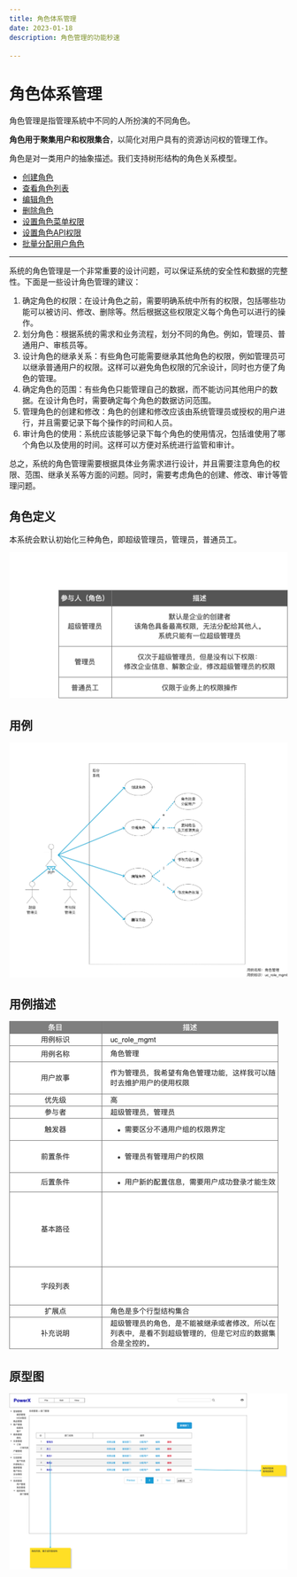 ```yaml
---
title: 角色体系管理
date: 2023-01-18
description: 角色管理的功能秒速

---
```


# 角色体系管理

角色管理是指管理系統中不同的人所扮演的不同角色。

**角色用于聚集用户和权限集合**，以简化对用户具有的资源访问权的管理工作。

角色是对一类用户的抽象描述。我们支持树形结构的角色关系模型。


* [创建角色](role/create.md)
* [查看角色列表](role/list.md)
* [编辑角色](role/edit.md)
* [删除角色](role/delete.md)
* [设置角色菜单权限](role/setMenuPermissions.md)
* [设置角色API权限](role/setAPIPermissions.md)
* [批量分配用户角色](role/assignRoleToUsers.md)


---

系统的角色管理是一个非常重要的设计问题，可以保证系统的安全性和数据的完整性。下面是一些设计角色管理的建议：

1. 确定角色的权限：在设计角色之前，需要明确系统中所有的权限，包括哪些功能可以被访问、修改、删除等。然后根据这些权限定义每个角色可以进行的操作。 
2. 划分角色：根据系统的需求和业务流程，划分不同的角色。例如，管理员、普通用户、审核员等。 
3. 设计角色的继承关系：有些角色可能需要继承其他角色的权限，例如管理员可以继承普通用户的权限。这样可以避免角色权限的冗余设计，同时也方便了角色的管理。 
4. 确定角色的范围：有些角色只能管理自己的数据，而不能访问其他用户的数据。在设计角色时，需要确定每个角色的数据访问范围。 
5. 管理角色的创建和修改：角色的创建和修改应该由系统管理员或授权的用户进行，并且需要记录下每个操作的时间和人员。 
6. 审计角色的使用：系统应该能够记录下每个角色的使用情况，包括谁使用了哪个角色以及使用的时间。这样可以方便对系统进行监管和审计。

总之，系统的角色管理需要根据具体业务需求进行设计，并且需要注意角色的权限、范围、继承关系等方面的问题。同时，需要考虑角色的创建、修改、审计等管理问题。

## 角色定义

本系统会默认初始化三种角色，即超级管理员，管理员，普通员工。

![](../../images/role_intro.png)

## 用例

![](../../images/uc_role_mgmt.png)

## 用例描述

![](../../images/uc_desc_role_mgmt.png)

## 原型图

![](../../images/pt_role_mgmt.png)
